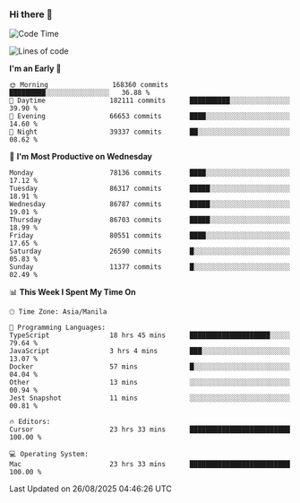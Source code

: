 ### Hi there 👋

<!--START_SECTION:waka-->
![Code Time](http://img.shields.io/badge/Code%20Time-6%2C221%20hrs%2027%20mins-blue)

![Lines of code](https://img.shields.io/badge/From%20Hello%20World%20I%27ve%20Written-150.6%20million%20lines%20of%20code-blue)

**I'm an Early 🐤** 

```text
🌞 Morning                168360 commits      █████████░░░░░░░░░░░░░░░░   36.88 % 
🌆 Daytime                182111 commits      ██████████░░░░░░░░░░░░░░░   39.90 % 
🌃 Evening                66653 commits       ████░░░░░░░░░░░░░░░░░░░░░   14.60 % 
🌙 Night                  39337 commits       ██░░░░░░░░░░░░░░░░░░░░░░░   08.62 % 
```
📅 **I'm Most Productive on Wednesday** 

```text
Monday                   78136 commits       ████░░░░░░░░░░░░░░░░░░░░░   17.12 % 
Tuesday                  86317 commits       █████░░░░░░░░░░░░░░░░░░░░   18.91 % 
Wednesday                86787 commits       █████░░░░░░░░░░░░░░░░░░░░   19.01 % 
Thursday                 86703 commits       █████░░░░░░░░░░░░░░░░░░░░   18.99 % 
Friday                   80551 commits       ████░░░░░░░░░░░░░░░░░░░░░   17.65 % 
Saturday                 26590 commits       █░░░░░░░░░░░░░░░░░░░░░░░░   05.83 % 
Sunday                   11377 commits       █░░░░░░░░░░░░░░░░░░░░░░░░   02.49 % 
```


📊 **This Week I Spent My Time On** 

```text
🕑︎ Time Zone: Asia/Manila

💬 Programming Languages: 
TypeScript               18 hrs 45 mins      ████████████████████░░░░░   79.64 % 
JavaScript               3 hrs 4 mins        ███░░░░░░░░░░░░░░░░░░░░░░   13.07 % 
Docker                   57 mins             █░░░░░░░░░░░░░░░░░░░░░░░░   04.04 % 
Other                    13 mins             ░░░░░░░░░░░░░░░░░░░░░░░░░   00.94 % 
Jest Snapshot            11 mins             ░░░░░░░░░░░░░░░░░░░░░░░░░   00.81 % 

🔥 Editors: 
Cursor                   23 hrs 33 mins      █████████████████████████   100.00 % 

💻 Operating System: 
Mac                      23 hrs 33 mins      █████████████████████████   100.00 % 
```


 Last Updated on 26/08/2025 04:46:26 UTC
<!--END_SECTION:waka-->


<!--
**rad182/rad182** is a ✨ _special_ ✨ repository because its `README.md` (this file) appears on your GitHub profile.

Here are some ideas to get you started:

- 🔭 I’m currently working on ...
- 🌱 I’m currently learning ...
- 👯 I’m looking to collaborate on ...
- 🤔 I’m looking for help with ...
- 💬 Ask me about ...
- 📫 How to reach me: ...
- 😄 Pronouns: ...
- ⚡ Fun fact: ...
-->
